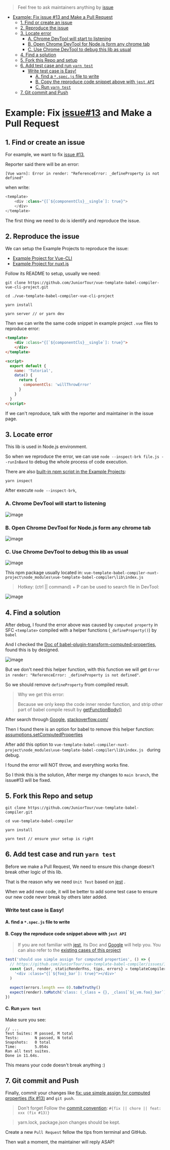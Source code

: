 > Feel free to ask maintainers anything by [issue](https://github.com/JuniorTour/vue-template-babel-compiler/issues/new/choose)

- [Example: Fix issue #13 and Make a Pull Request](#example-fix-issue13-and-make-a-pull-request)
  * [1. Find or create an issue](#1-find-or-create-an-issue)
  * [2. Reproduce the issue](#2-reproduce-the-issue)
  * [3. Locate error](#3-locate-error)
    + [A. Chrome DevTool will start to listening](#a-chrome-devtool-will-start-to-listening)
    + [B. Open Chrome DevTool for Node.js form any chrome tab](#b-open-chrome-devtool-for-nodejs-form-any-chrome-tab)
    + [C. Use Chrome DevTool to debug this lib as usual](#c-use-chrome-devtool-to-debug-this-lib-as-usual)
  * [4. Find a solution](#4-find-a-solution)
  * [5. Fork this Repo and setup](#5-fork-this-repo-and-setup)
  * [6. Add test case and run `yarn test`](#6-add-test-case-and-run-yarn-test)
    + [Write test case is Easy!](#write-test-case-is-easy)
      - [A. find a `*.spec.js` file to write](#a-find-a-specjs-file-to-write)
      - [B. Copy the reproduce code snippet above with `jest API`](#b-copy-the-reproduce-code-snippet-above-with-jest-api)
      - [C. Run `yarn test`](#c-run-yarn-test)
  * [7. Git commit and Push](#7-git-commit-and-push)


# Example: Fix [issue#13](https://github.com/JuniorTour/vue-template-babel-compiler/commit/b5e8bd13e603bfb1b9dd87f1222b831fd2a68c49) and Make a Pull Request

## 1. Find or create an issue
For example, we want to fix [issue #13](https://github.com/JuniorTour/vue-template-babel-compiler/issues/13),

Reporter said there will be an error:

`[Vue warn]: Error in render: "ReferenceError: _defineProperty is not defined"`

when write:
``` js
<template>
    <div :class="{[`${componentCls}__single`]: true}">
    </div>
</template>
```

The first thing we need to do is identify and reproduce the issue.

## 2. Reproduce the issue
We can setup the Example Projects to reproduce the issue:
- [Example Project for Vue-CLI](https://github.com/JuniorTour/vue-template-babel-compiler-vue-cli-project)
- [Example Project for nuxt.js](https://github.com/JuniorTour/vue-template-babel-compiler-nuxt-project)

Follow its README to setup, usually we need:
``` shell script
git clone https://github.com/JuniorTour/vue-template-babel-compiler-vue-cli-project.git

cd ./vue-template-babel-compiler-vue-cli-project

yarn install

yarn server // or yarn dev
```

Then we can write the same code snippet in example project `.vue` files to reproduce error:
``` html
<template>
    <div :class="{[`${componentCls}__single`]: true}">
    </div>
</template>

<script>
  export default {
    name: 'Tutorial',
    data() {
      return {
        componentCls: 'willThrowError'
      }
    }
  }
</script>
```

If we can't reproduce, talk with the reporter and maintainer in the issue page.


## 3. Locate error
This lib is used in Node.js environment.

So when we reproduce the error, we can use `node --inspect-brk file.js --runInBand` to debug the whole process of code execution.

There are also [built-in npm script in the Example Projects](https://github.com/JuniorTour/vue-template-babel-compiler-vue-cli-project/blob/main/package.json#L9):
```shell script
yarn inspect
```

After execute `node --inspect-brk`,

### A. Chrome DevTool will start to listening
![image](https://user-images.githubusercontent.com/14243906/144751411-cc1a122c-91fe-46ad-a3f1-263d12c197d4.png)

### B. Open Chrome DevTool for Node.js form any chrome tab

![image](https://user-images.githubusercontent.com/14243906/144751826-4ed1b48d-2c92-4db3-ad64-1b65be406bc3.png)


### C. Use Chrome DevTool to debug this lib as usual
![image](https://user-images.githubusercontent.com/14243906/144751318-7f4149ba-c74a-42d1-97e2-d9b8deabfbeb.png)

This npm package usually located in:
`vue-template-babel-compiler-nuxt-project\node_modules\vue-template-babel-compiler\lib\index.js`

> Hotkey: (ctrl || command) + P can be used to search file in DevTool:

![image](https://user-images.githubusercontent.com/14243906/144751635-ac73ff2c-2717-49ce-80f8-3606c768d2f9.png)


## 4. Find a solution
After debug, I found the error above was caused by `computed property` in SFC `<template>` compiled with a helper functions (`_defineProperty()`) by `babel`

And I checked the [Doc of babel-plugin-transform-computed-properties](https://babeljs.io/docs/en/babel-plugin-transform-computed-properties), found this is by designed.

![image](https://user-images.githubusercontent.com/14243906/144752181-99d9621b-c77e-43ed-bfc7-94375629633c.png)

But we don't need this helper function, with this function we will get `Error in render: "ReferenceError: _defineProperty is not defined"`.

So we should remove `defineProperty` from compiled result.

> Why we get this error:
>
> Because we only keep the code inner render function, and strip other part of babel compile result by [getFunctionBody()](https://github.com/JuniorTour/vue-template-babel-compiler/blob/c68a991be1fb91f26397ee5e61ef307a15f05d3c/src/templateCompiler.js#L18)

After search through [Google](https://google.com/), [stackoverflow.com/](https://stackoverflow.com/)

Then I found there is an option for babel to remove this helper function: [assumptions.setComputedProperties](https://babeljs.io/docs/en/babel-plugin-transform-computed-properties#loose)

After add this option to `vue-template-babel-compiler-nuxt-project\node_modules\vue-template-babel-compiler\lib\index.js ` during debug.

I found the error will NOT throw, and everything works fine.

So I think this is the solution, After merge my changes to `main branch`, the issue#13 will be fixed.

## 5. Fork this Repo and setup

``` shell script
git clone https://github.com/JuniorTour/vue-template-babel-compiler.git

cd vue-template-babel-compiler

yarn install

yarn test // ensure your setup is right
```


## 6. Add test case and run `yarn test`
Before we make a Pull Request, We need to ensure this change doesn't break other logic of this lib.

That is the reason why we need `Unit Test` based on [jest](https://jestjs.io/) .

When we add new code, it will be better to add some test case to ensure our new code never break by others later added.

### Write test case is Easy!
#### A. find a `*.spec.js` file to write

#### B. Copy the reproduce code snippet above with `jest API`

> If you are not familiar with [jest](https://jestjs.io/), its Doc and [Google](https://google.com/) will help you.
> You can also refer to the [existing cases of this project](https://github.com/JuniorTour/vue-template-babel-compiler/tree/main/test)

``` js
test('should use simple assign for computed properties', () => {
  // https://github.com/JuniorTour/vue-template-babel-compiler/issues/13
  const {ast, render, staticRenderFns, tips, errors} = templateCompiler.compile(
    '<div :class="{[`${foo}_bar`]: true}"></div>'
  )

  expect(errors.length === 0).toBeTruthy()
  expect(render).toMatch('class: (_class = {}, _class[`${_vm.foo}_bar`] = true, _class)')
})
```

#### C. Run `yarn test`
Make sure you see:
```shell script
// ...
Test Suites: M passed, M total
Tests:       N passed, N total
Snapshots:   0 total
Time:        5.054s
Ran all test suites.
Done in 11.64s.
```

This means your code doesn't break anything :)

## 7. Git commit and Push

Finally, commit your changes like [fix: use simple assign for computed properties (fix #13)](https://github.com/JuniorTour/vue-template-babel-compiler/commit/b5e8bd13e603bfb1b9dd87f1222b831fd2a68c49#) and `git push`.

> Don't forget Follow the [commit convention](https://www.conventionalcommits.org/en/v1.0.0/): `#{fix || chore || feat: xxx (fix #13)}`

> yarn.lock, package.json changes should be kept.

Create a new `Pull Request` fellow the tips from terminal and GitHub.

Then wait a moment, the maintainer will reply ASAP!



